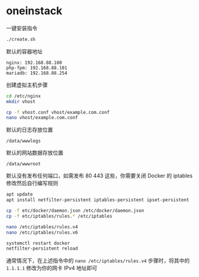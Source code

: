 # oneinstack
一键安装指令
```bash
./create.sh
```

默认的容器地址
```
nginx: 192.168.88.100
php-fpm: 192.168.88.101
mariadb: 192.168.88.254
```

创建虚拟主机步骤
```bash
cd /etc/nginx
mkdir vhost

cp -f vhost.conf vhost/example.com.conf
nano vhost/example.com.conf
```

默认的日志存放位置
```
/data/wwwlogs
```

默认的网站数据存放位置
```
/data/wwwroot
```

默认没有发布任何端口，如需发布 80 443 这些，你需要关闭 Docker 的 iptables 修改然后自行编写规则
```bash
apt update
apt install netfilter-persistent iptables-persistent ipset-persistent -y

cp -f etc/docker/daemon.json /etc/docker/daemon.json
cp -f etc/iptables/rules.* /etc/iptables

nano /etc/iptables/rules.v4
nano /etc/iptables/rules.v6

systemctl restart docker
netfilter-persistent reload
```
通常情况下，在上述指令中的 `nano /etc/iptables/rules.v4` 步骤时，将其中的 `1.1.1.1` 修改为你的网卡 IPv4 地址即可
